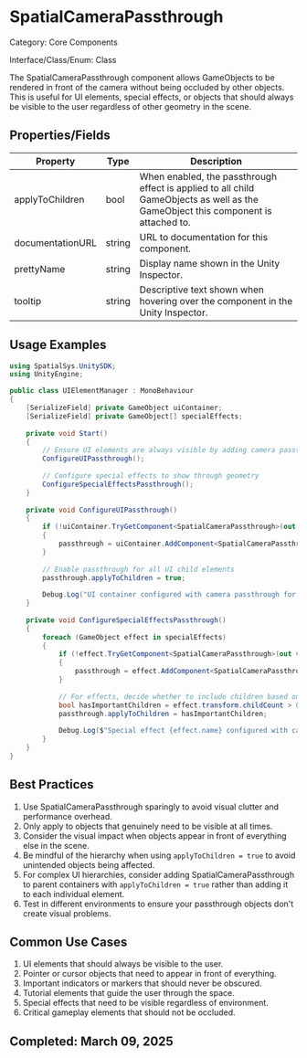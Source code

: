# SpatialCameraPassthrough

Category: Core Components

Interface/Class/Enum: Class

The SpatialCameraPassthrough component allows GameObjects to be rendered in front of the camera without being occluded by other objects. This is useful for UI elements, special effects, or objects that should always be visible to the user regardless of other geometry in the scene.

## Properties/Fields

| Property | Type | Description |
| --- | --- | --- |
| applyToChildren | bool | When enabled, the passthrough effect is applied to all child GameObjects as well as the GameObject this component is attached to. |
| documentationURL | string | URL to documentation for this component. |
| prettyName | string | Display name shown in the Unity Inspector. |
| tooltip | string | Descriptive text shown when hovering over the component in the Unity Inspector. |

## Usage Examples

```csharp
using SpatialSys.UnitySDK;
using UnityEngine;

public class UIElementManager : MonoBehaviour
{
    [SerializeField] private GameObject uiContainer;
    [SerializeField] private GameObject[] specialEffects;
    
    private void Start()
    {
        // Ensure UI elements are always visible by adding camera passthrough
        ConfigureUIPassthrough();
        
        // Configure special effects to show through geometry
        ConfigureSpecialEffectsPassthrough();
    }
    
    private void ConfigureUIPassthrough()
    {
        if (!uiContainer.TryGetComponent<SpatialCameraPassthrough>(out var passthrough))
        {
            passthrough = uiContainer.AddComponent<SpatialCameraPassthrough>();
        }
        
        // Enable passthrough for all UI child elements
        passthrough.applyToChildren = true;
        
        Debug.Log("UI container configured with camera passthrough for all children");
    }
    
    private void ConfigureSpecialEffectsPassthrough()
    {
        foreach (GameObject effect in specialEffects)
        {
            if (!effect.TryGetComponent<SpatialCameraPassthrough>(out var passthrough))
            {
                passthrough = effect.AddComponent<SpatialCameraPassthrough>();
            }
            
            // For effects, decide whether to include children based on hierarchy
            bool hasImportantChildren = effect.transform.childCount > 0;
            passthrough.applyToChildren = hasImportantChildren;
            
            Debug.Log($"Special effect {effect.name} configured with camera passthrough (including children: {hasImportantChildren})");
        }
    }
}
```

## Best Practices

1. Use SpatialCameraPassthrough sparingly to avoid visual clutter and performance overhead.
2. Only apply to objects that genuinely need to be visible at all times.
3. Consider the visual impact when objects appear in front of everything else in the scene.
4. Be mindful of the hierarchy when using `applyToChildren = true` to avoid unintended objects being affected.
5. For complex UI hierarchies, consider adding SpatialCameraPassthrough to parent containers with `applyToChildren = true` rather than adding it to each individual element.
6. Test in different environments to ensure your passthrough objects don't create visual problems.

## Common Use Cases

1. UI elements that should always be visible to the user.
2. Pointer or cursor objects that need to appear in front of everything.
3. Important indicators or markers that should never be obscured.
4. Tutorial elements that guide the user through the space.
5. Special effects that need to be visible regardless of environment.
6. Critical gameplay elements that should not be occluded.

## Completed: March 09, 2025